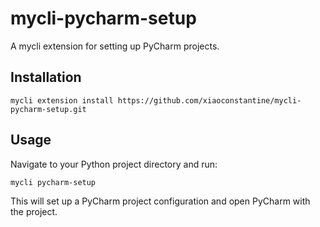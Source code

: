 # mycli-pycharm-setup

A mycli extension for setting up PyCharm projects.

## Installation

```
mycli extension install https://github.com/xiaoconstantine/mycli-pycharm-setup.git
```

## Usage

Navigate to your Python project directory and run:

```
mycli pycharm-setup
```

This will set up a PyCharm project configuration and open PyCharm with the project.

